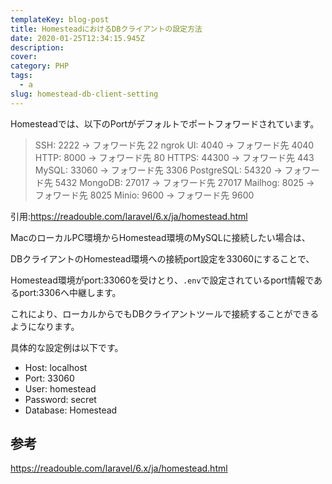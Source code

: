 ```yaml
---
templateKey: blog-post
title: HomesteadにおけるDBクライアントの設定方法
date: 2020-01-25T12:34:15.945Z
description: 
cover: 
category: PHP
tags:
  - a
slug: homestead-db-client-setting
---
```


Homesteadでは、以下のPortがデフォルトでポートフォワードされています。

> SSH: 2222 → フォワード先 22
> ngrok UI: 4040 → フォワード先 4040
> HTTP: 8000 → フォワード先 80
> HTTPS: 44300 → フォワード先 443
> MySQL: 33060 → フォワード先 3306
> PostgreSQL: 54320 → フォワード先 5432
> MongoDB: 27017 → フォワード先 27017
> Mailhog: 8025 → フォワード先 8025
> Minio: 9600 → フォワード先 9600

引用:<https://readouble.com/laravel/6.x/ja/homestead.html>

MacのローカルPC環境からHomestead環境のMySQLに接続したい場合は、

DBクライアントのHomestead環境への接続port設定を33060にすることで、

Homestead環境がport:33060を受けとり、`.env`で設定されているport情報であるport:3306へ中継します。

これにより、ローカルからでもDBクライアントツールで接続することができるようになります。

具体的な設定例は以下です。

- Host: localhost
- Port: 33060
- User: homestead
- Password: secret
- Database: Homestead

## 参考

<https://readouble.com/laravel/6.x/ja/homestead.html>
